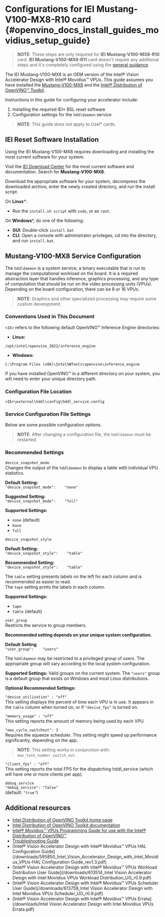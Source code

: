 # Configurations for IEI Mustang-V100-MX8-R10 card {#openvino_docs_install_guides_movidius_setup_guide}

> **NOTE**: These steps are only required for **IEI Mustang-V100-MX8-R10** card. **IEI Mustang-V100-MX8-R11** card doesn't require any additional steps and it's completely configured using the [general guidance](installing-openvino-linux-ivad-vpu.md).      


The IEI Mustang-V100-MX8 is an OEM version of the Intel® Vision Accelerator Design with Intel® Movidius™ VPUs.
This guide assumes you have installed the [Mustang-V100-MX8](https://download.ieiworld.com/) and the [Intel® Distribution of OpenVINO™ Toolkit](https://software.intel.com/content/www/us/en/develop/tools/openvino-toolkit.html).

Instructions in this guide for configuring your accelerator include:
1.	Installing the required IEI\* BSL reset software
2.	Configuration settings for the `hddldaemon` service

> **NOTE**: This guide does not apply to Uzel\* cards.

## IEI  Reset Software Installation

Using the IEI Mustang-V100-MX8 requires downloading and installing the most current software for your system.

Visit the [IEI Download Center](https://download.ieiworld.com/) for the most current software and documentation.
Search for **Mustang-V100-MX8**.

Download the appropriate software for your system, decompress the downloaded archive, enter the newly created directory, and run the install script:

On **Linux**\*:
-  Run the `install.sh script` with `sudo`, or as `root`.

On **Windows**\*, do one of the following:<br>
-  **GUI**: Double-click `install.bat`
-  **CLI**: Open a console with administrator privileges, cd into the directory, and run `install.bat`.

## Mustang-V100-MX8 Service Configuration

The `hddldaemon` is a system service, a binary executable that is run to manage the computational workload on the board.  It is a required abstraction layer that handles inference, graphics processing, and any type of computation that should be run on the video processing units (VPUs).  Depending on the board configuration, there can be 8 or 16 VPUs.

> **NOTE**: Graphics and other specialized processing may require some custom development.

### Conventions Used in This Document

`<IE>` refers to the following default OpenVINO&trade; Inference Engine directories:
-  **Linux:**	   
 ```
 /opt/intel/openvino_2022/inference_engine
 ```
-  **Windows:**	    
``` 
C:\Program Files (x86)\IntelSWTools\openvino\inference_engine 
```

If you have installed OpenVINO&trade; in a different directory on your system, you will need to enter your unique directory path.

### Configuration File Location

`<IE>\external\hddl\config\hddl_service.config`

### Service Configuration File Settings

Below are some possible configuration options. 

> **NOTE**:  After changing a configuration file, the `hddldaemon` must be restarted. 

### Recommended Settings

`device_snapshot_mode`       
Changes the output of the `hddldaemon` to display a table with individual VPU statistics.

**Default Setting:**          
`"device_snapshot_mode":    "none"`

**Suggested Setting:**           
`"device_snapshot_mode":    "full"`
 
**Supported Settings:**          
  -  `none` (default)
  -  `base`
  -  `full`

`device_snapshot_style`

**Default Setting:**            
`"device_snapshot_style":    "table"`
   
**Recommended Setting:**           
`"device_snapshot_style":    "table"`  

The `table` setting presents labels on the left for each column and is recommended as easier to read.   
The `tape` setting prints the labels in each column.

**Supported Settings:**     
-  `tape`
-  `table` (default)

`user_group	`  
Restricts the service to group members. 

**Recommended	setting depends on your unique system configuration.**     

**Default Setting**	       
`"user_group":    "users"`

The `hddldaemon` may be restricted to a privileged group of users.  The appropriate group will vary according to the local system configuration.
     
**Supported Settings:**
Valid groups on the current system.  The `"users"` group is a default group that exists on Windows and most Linux distributions.


**Optional Recommended Settings:**                

`"device_utilization" : "off"`                      
This setting displays the percent of time each VPU is in use.  It appears in the `table` column when turned on, or if `"device_fps"` is turned on.

`"memory_usage" : "off"`                    
This setting reports the amount of memory being used by each VPU.

`"max_cycle_switchout": 3`                   
Requires the squeeze scheduler.  This setting might speed up performance significantly, depending on the app.  

> **NOTE**: This setting works in conjunction with: `max_task_number_switch_out`.

`"client_fps" : "off"`                          
This setting reports the total FPS for the dispatching hddl_service (which will have one or more clients per app).

`debug_service`                      
`"debug_service": "false"`                  
(default: `"true"`)


## Additional resources

- [Intel Distribution of OpenVINO Toolkit home page](https://software.intel.com/en-us/openvino-toolkit)
- [Intel Distribution of OpenVINO Toolkit documentation](https://docs.openvino.ai)
- [Intel® Movidius™ VPUs Programming Guide for use with the Intel® Distribution of OpenVINO™](movidius-programming-guide.md)
- [Troubleshooting Guide](troubleshooting.md)
- [Intel® Vision Accelerator Design with Intel® Movidius™ VPUs HAL Configuration Guide](/downloads/595850_Intel_Vision_Accelerator_Design_with_Intel_Movidius_VPUs-HAL Configuration Guide_rev1.3.pdf)
- [Intel® Vision Accelerator Design with Intel® Movidius™ VPUs Workload Distribution User Guide](/downloads/613514_Intel Vision Accelerator Design with Intel Movidius VPUs Workload Distribution_UG_r0.9.pdf)
- [Intel® Vision Accelerator Design with Intel® Movidius™ VPUs Scheduler User Guide](/downloads/613759_Intel Vision Accelerator Design with Intel Movidius VPUs Scheduler_UG_r0.9.pdf)
- [Intel® Vision Accelerator Design with Intel® Movidius™ VPUs Errata](/downloads/Intel Vision Accelerator Design with Intel Movidius VPUs Errata.pdf)